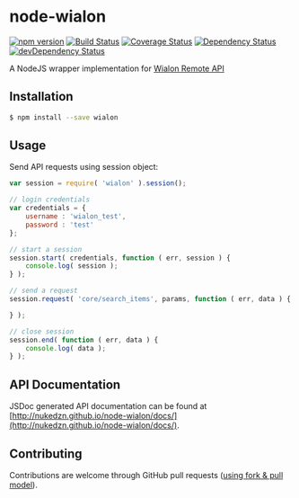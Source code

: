node-wialon
===========

[![npm version](https://img.shields.io/npm/v/wialon.svg)](https://www.npmjs.com/package/wialon)
[![Build Status](https://travis-ci.org/nukedzn/node-wialon.svg?branch=master)](https://travis-ci.org/nukedzn/node-wialon)
[![Coverage Status](https://coveralls.io/repos/nukedzn/node-wialon/badge.svg)](https://coveralls.io/r/nukedzn/node-wialon)
[![Dependency Status](https://david-dm.org/nukedzn/node-wialon.svg)](https://david-dm.org/nukedzn/node-wialon)
[![devDependency Status](https://david-dm.org/nukedzn/node-wialon/dev-status.svg)](https://david-dm.org/nukedzn/node-wialon#info=devDependencies)

A NodeJS wrapper implementation for [Wialon Remote API](http://sdk.wialon.com/wiki/en/kit/remoteapi/remoteapi)


## Installation

``` sh
$ npm install --save wialon
```


## Usage

Send API requests using session object:
``` js
var session = require( 'wialon' ).session();

// login credentials
var credentials = {
	username : 'wialon_test',
	password : 'test'
};

// start a session
session.start( credentials, function ( err, session ) {
	console.log( session );
} );

// send a request
session.request( 'core/search_items', params, function ( err, data ) {

} );

// close session
session.end( function ( err, data ) {
	console.log( data );
} );
```


## API Documentation

JSDoc generated API documentation can be found at [http://nukedzn.github.io/node-wialon/docs/](http://nukedzn.github.io/node-wialon/docs/).


## Contributing

Contributions are welcome through GitHub pull requests ([using fork & pull model](https://help.github.com/articles/using-pull-requests/#fork--pull)).

